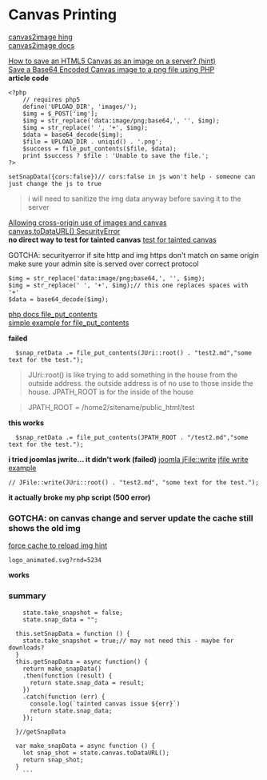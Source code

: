 # Canvas Printing

[canvas2image hing](https://stackoverflow.com/questions/10673122/how-to-save-canvas-as-an-image-with-canvas-todataurl)   
[canvas2image docs](https://github.com/hongru/canvas2image)   

[How to save an HTML5 Canvas as an image on a server? (hint)](https://stackoverflow.com/questions/13198131/how-to-save-an-html5-canvas-as-an-image-on-a-server)   
[Save a Base64 Encoded Canvas image to a png file using PHP](http://j-query.blogspot.com/2011/02/save-base64-encoded-canvas-image-to-png.html)   
**article code**
```
<?php
	// requires php5
	define('UPLOAD_DIR', 'images/');
	$img = $_POST['img'];
	$img = str_replace('data:image/png;base64,', '', $img);
	$img = str_replace(' ', '+', $img);
	$data = base64_decode($img);
	$file = UPLOAD_DIR . uniqid() . '.png';
	$success = file_put_contents($file, $data);
	print $success ? $file : 'Unable to save the file.';
?>
```

```
setSnapData({cors:false})// cors:false in js won't help - someone can just change the js to true

```
>i will need to sanitize the img data anyway before saving it to the server

[Allowing cross-origin use of images and canvas](https://developer.mozilla.org/en-US/docs/Web/HTML/CORS_enabled_image)   
[canvas.toDataURL() SecurityError](https://stackoverflow.com/questions/20424279/canvas-todataurl-securityerror)   
**no direct way to test for tainted canvas**
[test for tainted canvas](https://stackoverflow.com/questions/22575636/how-to-check-if-a-canvas-element-has-been-tainted)   


GOTCHA: securityerror if site http and img https don't match on same origin
make sure your admin site is served over correct protocol

```
$img = str_replace('data:image/png;base64,', '', $img);
$img = str_replace(' ', '+', $img);// this one replaces spaces with '+'
$data = base64_decode($img);
```
[php docs file_put_contents](http://php.net/manual/en/function.file-put-contents.php)   
[simple example for file_put_contents](https://www.geeksforgeeks.org/php-file_put_contents-function/)   

**failed**
```
  $snap_retData .= file_put_contents(JUri::root() . "test2.md","some text for the test.");
```

>JUri::root() is like trying to add something in the house from the outside address.  the outside address is of no use to those inside the house.
JPATH_ROOT is for the inside of the house


>JPATH_ROOT = /home2/sitename/public_html/test

**this works**
```
  $snap_retData .= file_put_contents(JPATH_ROOT . "/test2.md","some text for the test.");
```

**i tried joomlas jwrite... it didn't work (failed)**
[joomla jFile::write](https://docs.joomla.org/API16:JFile/write)
[jfile write example](https://hotexamples.com/examples/-/JFile/write/php-jfile-write-method-examples.html)
```
// JFile::write(JUri::root() . "test2.md", "some text for the test.");
```
**it actually broke my php script (500 error)**

### GOTCHA: on canvas change and server update the cache still shows the old img
[force cache to reload img hint](https://engineering.shoutapp.io/forcing-reload-of-an-image-in-html-c601712524ba)   

```
logo_animated.svg?rnd=5234
```
**works**


### summary
```
	state.take_snapshot = false;
	state.snap_data = "";

  this.setSnapData = function () {
    state.take_snapshot = true;// may not need this - maybe for downloads?
  }
  this.getSnapData = async function() {
    return make_snapData()
    .then(function (result) {
      return state.snap_data = result;
    })
    .catch(function (err) {
      console.log(`tainted canvas issue ${err}`)
      return state.snap_data;
    });

  }//getSnapData

  var make_snapData = async function () {
    let snap_shot = state.canvas.toDataURL();
    return snap_shot;
  }
	```
